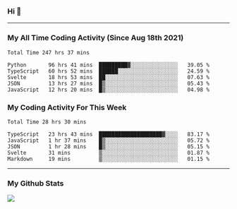 ### Hi 🙂

---

### My All Time Coding Activity (Since Aug 18th 2021)
<!--START_SECTION:waka-all-->
```text
Total Time 247 hrs 37 mins

Python       96 hrs 41 mins  █████████▓░░░░░░░░░░░░░░░   39.05 % 
TypeScript   60 hrs 52 mins  ██████░░░░░░░░░░░░░░░░░░░   24.59 % 
Svelte       18 hrs 53 mins  ██░░░░░░░░░░░░░░░░░░░░░░░   07.63 % 
JSON         13 hrs 27 mins  █▒░░░░░░░░░░░░░░░░░░░░░░░   05.43 % 
JavaScript   12 hrs 20 mins  █▒░░░░░░░░░░░░░░░░░░░░░░░   04.98 % 
```
<!--END_SECTION:waka-all-->

### My Coding Activity For This Week
<!--START_SECTION:waka-week-->
```text
Total Time 28 hrs 30 mins

TypeScript   23 hrs 43 mins  ████████████████████▓░░░░   83.17 % 
JavaScript   1 hr 37 mins    █▒░░░░░░░░░░░░░░░░░░░░░░░   05.72 % 
JSON         1 hr 28 mins    █▒░░░░░░░░░░░░░░░░░░░░░░░   05.15 % 
Svelte       31 mins         ▒░░░░░░░░░░░░░░░░░░░░░░░░   01.87 % 
Markdown     19 mins         ▒░░░░░░░░░░░░░░░░░░░░░░░░   01.15 % 
```
<!--END_SECTION:waka-week-->

---

### My Github Stats
[![](https://github-readme-stats.vercel.app/api?username=eroxl&count_private=true&show_icons=true&include_all_commits=true&theme=onedark)](https://github.com/Eroxl)
